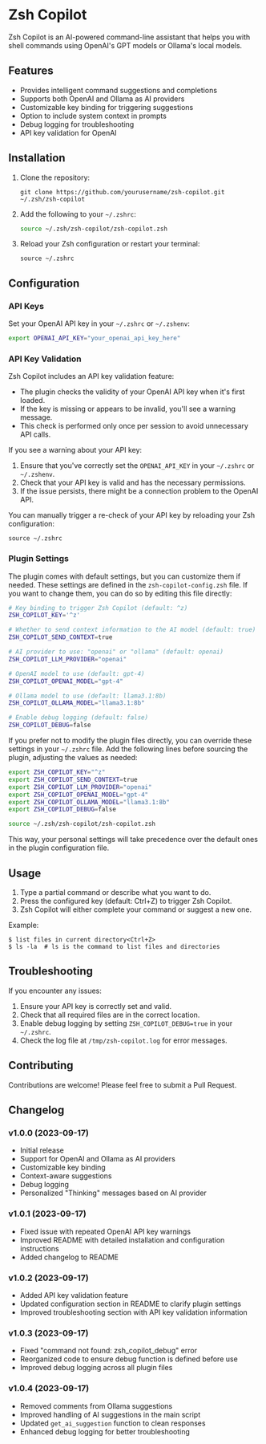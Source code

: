# Zsh Copilot

Zsh Copilot is an AI-powered command-line assistant that helps you with shell commands using OpenAI's GPT models or Ollama's local models.

## Features

- Provides intelligent command suggestions and completions
- Supports both OpenAI and Ollama as AI providers
- Customizable key binding for triggering suggestions
- Option to include system context in prompts
- Debug logging for troubleshooting
- API key validation for OpenAI

## Installation

1. Clone the repository:
   ```
   git clone https://github.com/yourusername/zsh-copilot.git ~/.zsh/zsh-copilot
   ```

2. Add the following to your `~/.zshrc`:
   ```zsh
   source ~/.zsh/zsh-copilot/zsh-copilot.zsh
   ```

3. Reload your Zsh configuration or restart your terminal:
   ```
   source ~/.zshrc
   ```

## Configuration

### API Keys

Set your OpenAI API key in your `~/.zshrc` or `~/.zshenv`:

```zsh
export OPENAI_API_KEY="your_openai_api_key_here"
```

### API Key Validation

Zsh Copilot includes an API key validation feature:

- The plugin checks the validity of your OpenAI API key when it's first loaded.
- If the key is missing or appears to be invalid, you'll see a warning message.
- This check is performed only once per session to avoid unnecessary API calls.

If you see a warning about your API key:
1. Ensure that you've correctly set the `OPENAI_API_KEY` in your `~/.zshrc` or `~/.zshenv`.
2. Check that your API key is valid and has the necessary permissions.
3. If the issue persists, there might be a connection problem to the OpenAI API.

You can manually trigger a re-check of your API key by reloading your Zsh configuration:
```
source ~/.zshrc
```

### Plugin Settings

The plugin comes with default settings, but you can customize them if needed. These settings are defined in the `zsh-copilot-config.zsh` file. If you want to change them, you can do so by editing this file directly:

```zsh
# Key binding to trigger Zsh Copilot (default: ^z)
ZSH_COPILOT_KEY='^z'

# Whether to send context information to the AI model (default: true)
ZSH_COPILOT_SEND_CONTEXT=true

# AI provider to use: "openai" or "ollama" (default: openai)
ZSH_COPILOT_LLM_PROVIDER="openai"

# OpenAI model to use (default: gpt-4)
ZSH_COPILOT_OPENAI_MODEL="gpt-4"

# Ollama model to use (default: llama3.1:8b)
ZSH_COPILOT_OLLAMA_MODEL="llama3.1:8b"

# Enable debug logging (default: false)
ZSH_COPILOT_DEBUG=false
```

If you prefer not to modify the plugin files directly, you can override these settings in your `~/.zshrc` file. Add the following lines before sourcing the plugin, adjusting the values as needed:

```zsh
export ZSH_COPILOT_KEY="^z"
export ZSH_COPILOT_SEND_CONTEXT=true
export ZSH_COPILOT_LLM_PROVIDER="openai"
export ZSH_COPILOT_OPENAI_MODEL="gpt-4"
export ZSH_COPILOT_OLLAMA_MODEL="llama3.1:8b"
export ZSH_COPILOT_DEBUG=false

source ~/.zsh/zsh-copilot/zsh-copilot.zsh
```

This way, your personal settings will take precedence over the default ones in the plugin configuration file.

## Usage

1. Type a partial command or describe what you want to do.
2. Press the configured key (default: Ctrl+Z) to trigger Zsh Copilot.
3. Zsh Copilot will either complete your command or suggest a new one.

Example:
```
$ list files in current directory<Ctrl+Z>
$ ls -la  # ls is the command to list files and directories
```

## Troubleshooting

If you encounter any issues:

1. Ensure your API key is correctly set and valid.
2. Check that all required files are in the correct location.
3. Enable debug logging by setting `ZSH_COPILOT_DEBUG=true` in your `~/.zshrc`.
4. Check the log file at `/tmp/zsh-copilot.log` for error messages.

## Contributing

Contributions are welcome! Please feel free to submit a Pull Request.

## Changelog

### v1.0.0 (2023-09-17)
- Initial release
- Support for OpenAI and Ollama as AI providers
- Customizable key binding
- Context-aware suggestions
- Debug logging
- Personalized "Thinking" messages based on AI provider

### v1.0.1 (2023-09-17)
- Fixed issue with repeated OpenAI API key warnings
- Improved README with detailed installation and configuration instructions
- Added changelog to README

### v1.0.2 (2023-09-17)
- Added API key validation feature
- Updated configuration section in README to clarify plugin settings
- Improved troubleshooting section with API key validation information

### v1.0.3 (2023-09-17)
- Fixed "command not found: zsh_copilot_debug" error
- Reorganized code to ensure debug function is defined before use
- Improved debug logging across all plugin files

### v1.0.4 (2023-09-17)
- Removed comments from Ollama suggestions
- Improved handling of AI suggestions in the main script
- Updated `get_ai_suggestion` function to clean responses
- Enhanced debug logging for better troubleshooting